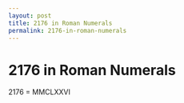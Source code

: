 ```yaml
---
layout: post
title: 2176 in Roman Numerals
permalink: 2176-in-roman-numerals
---
```


# 2176 in Roman Numerals

2176 = MMCLXXVI
